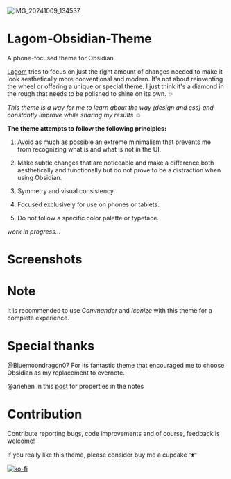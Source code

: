 ![IMG_20241009_134537](https://github.com/user-attachments/assets/2e1aa59f-633e-4d55-a696-e9930a093022)

# Lagom-Obsidian-Theme
A phone-focused theme for Obsidian

[Lagom](https://en.wikipedia.org/wiki/Lagom) tries to focus on just the right amount of changes needed to make it look aesthetically more conventional and modern. It's not about reinventing the wheel or offering a unique or special theme. I just think it's a diamond in the rough that needs to be polished to shine on its own. ✨ 

*This theme is a way for me to learn about the way (design and css) and constantly improve while sharing my results* ☺ 

**The theme attempts to follow the following principles:**

1. Avoid as much as possible an extreme minimalism that prevents me from recognizing what is and what is not in the UI.
  

2. Make subtle changes that are noticeable and make a difference both aesthetically and functionally but do not prove to be a distraction when using Obsidian.
   
3. Symmetry and visual consistency.
   
4. Focused exclusively for use on phones or tablets.
  
5. Do not follow a specific color palette or typeface.

*work in progress...*

# Screenshots

# Note

It is recommended to use *Commander* and *Iconize* with this theme for a complete experience.

# Special thanks

@Bluemoondragon07 For its fantastic theme that encouraged me to choose Obsidian as my replacement to evernote.

@ariehen In this [post](https://forum.obsidian.md/t/properties-view-css-the-fall-collection/66512) for properties in the notes 

# Contribution

Contribute reporting bugs, code improvements and of course, feedback is welcome! 

If you really like this theme, please consider buy me a cupcake ᵔᴥᵔ

[![ko-fi](https://ko-fi.com/img/githubbutton_sm.svg)](https://ko-fi.com/W7W349H97)
